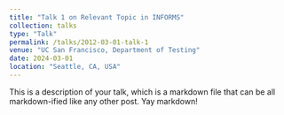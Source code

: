 ```yaml
---
title: "Talk 1 on Relevant Topic in INFORMS"
collection: talks
type: "Talk"
permalink: /talks/2012-03-01-talk-1
venue: "UC San Francisco, Department of Testing"
date: 2024-03-01
location: "Seattle, CA, USA"
---
```


This is a description of your talk, which is a markdown file that can be all markdown-ified like any other post. Yay markdown!
